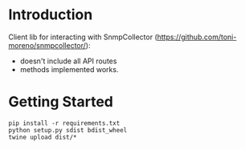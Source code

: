 # Introduction 
Client lib for interacting with SnmpCollector (https://github.com/toni-moreno/snmpcollector/):
* doesn't include all API routes
* methods implemented works.

# Getting Started
```
pip install -r requirements.txt 
python setup.py sdist bdist_wheel
twine upload dist/*
```